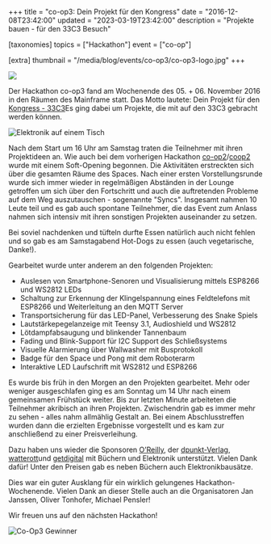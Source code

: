 +++
title = "co-op3: Dein Projekt für den Kongress"
date = "2016-12-08T23:42:00"
updated = "2023-03-19T23:42:00"
description = "Projekte bauen - für den 33C3 Besuch"

[taxonomies]
topics = ["Hackathon"]
event = ["co-op"]

[extra]
thumbnail = "/media/blog/events/co-op3/co-op3-logo.jpg"
+++

![](/media/blog/events/co-op3/co-op3-logo.jpg)

Der Hackathon co-op3 fand am Wochenende des 05. + 06. November 2016 in den Räumen des Mainframe statt. Das Motto lautete: Dein Projekt für den [Kongress - 33C3](https://events.ccc.de/congress/2016/wiki/Main_Page)Es ging dabei um Projekte, die mit auf den 33C3 gebracht werden können.

![Elektronik auf einem Tisch](/media/blog/events/co-op3/co-op3-hacking.jpg)

Nach dem Start um 16 Uhr am Samstag traten die Teilnehmer mit ihren Projektideen an. Wie auch bei dem vorherigen Hackathon [co-op2](@/blog/events/2016-02-08-co-op1.md)/[coop2](@/blog/events/2016-05-18-co-op2.md) wurde mit einem Soft-Opening begonnen. Die Aktivitäten erstreckten sich über die gesamten Räume des Spaces. Nach einer ersten Vorstellungsrunde wurde sich immer wieder in regelmäßigen Abständen in der Lounge getroffen um sich über den Fortschritt und auch die auftretenden Probleme auf dem Weg auszutauschen - sogenannte "Syncs". Insgesamt nahmen 10 Leute teil und es gab auch spontane Teilnehmer, die das Event zum Anlass nahmen sich intensiv mit ihren sonstigen Projekten auseinander zu setzen.

Bei soviel nachdenken und tüfteln durfte Essen natürlich auch nicht fehlen und so gab es am Samstagabend Hot-Dogs zu essen (auch vegetarische, Danke!).

Gearbeitet wurde unter anderem an den folgenden Projekten:

* Auslesen von Smartphone-Senoren und Visualisierung mittels ESP8266 und WS2812 LEDs
* Schaltung zur Erkennung der Klingelspannung eines Feldtelefons mit ESP8266 und Weiterleitung an den MQTT Server
* Transportsicherung für das LED-Panel, Verbesserung des Snake Spiels
* Lautstärkepegelanzeige mit Teensy 3.1, Audioshield und WS2812
* Lötdampfabsaugung und blinkender Tannenbaum
* Fading und Blink-Support für I2C Support des Schließsystems
* Visuelle Alarmierung über Wallwasher mit Busprotokoll
* Badge für den Space und Pong mit dem Roboterarm
* Interaktive LED Laufschrift mit WS2812 und ESP8266

Es wurde bis früh in den Morgen an den Projekten gearbeitet. Mehr oder weniger ausgeschlafen ging es am Sonntag um 14 Uhr nach einem gemeinsamen Frühstück weiter. Bis zur letzten Minute arbeiteten die Teilnehmer akribisch an ihren Projekten. Zwischendrin gab es immer mehr zu sehen - alles nahm allmählig Gestalt an. Bei einem Abschlusstreffen wurden dann die erzielten Ergebnisse vorgestellt und es kam zur anschließend zu einer Preisverleihung.

Dazu haben uns wieder die Sponsoren [O’Reilly](http://www.oreilly.de/), der [dpunkt-Verlag](http://www.dpunkt.de/), [watterott](http://www.watterott.com/)und [getdigital](https://www.getdigital.de/) mit Büchern und Elektronik unterstützt. Vielen Dank dafür! Unter den Preisen gab es neben Büchern auch Elektronikbausätze.

Dies war ein guter Ausklang für ein wirklich gelungenes Hackathon-Wochenende. Vielen Dank an dieser Stelle auch an die Organisatoren Jan Janssen, Oliver Tonhofer, Michael Pensler!

Wir freuen uns auf den nächsten Hackathon! 

![Co-Op3 Gewinner](/media/blog/events/co-op3/co-op3-winners.jpg)

[//]: # (TODO: Add image gallery)

